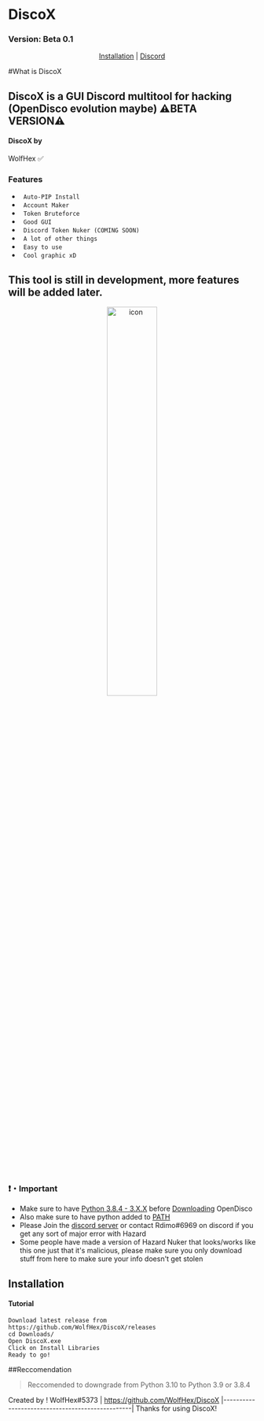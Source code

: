 # DiscoX
### Version: Beta 0.1

</center>

<p align="center">
<a href="https://github.com/WolfHex/DiscoX#Installation">Installation</a> |
<a href="">Discord</a>
</p>

#What is DiscoX

## DiscoX is a GUI Discord multitool for hacking (OpenDisco evolution maybe)    ⚠️BETA VERSION⚠️
                                                       

#### DiscoX by
WolfHex ✅

### Features
* ` Auto-PIP Install`
* ` Account Maker`
* ` Token Bruteforce`
* ` Good GUI`
* ` Discord Token Nuker (COMING SOON)`
* ` A lot of other things`
* ` Easy to use`
* ` Cool graphic xD`

## This tool is still in development, more features will be added later.

<p align="center">
 <img alt="icon" src="https://cdn.discordapp.com/attachments/941807971137101824/942188635632058509/screen.jpg" width="45%">



### ❗・Important
* Make sure to have [Python 3.8.4 - 3.X.X](https://www.python.org/downloads/) before [Downloading](https://github.com/WolfHex/OpenDisco/) OpenDisco
* Also make sure to have python added to [PATH](https://datatofish.com/add-python-to-windows-path/)
* Please Join the [discord server](https://rdimo.github.io/CheatAway/) or contact Rdimo#6969 on discord if you get any sort of major error with Hazard
* Some people have made a version of Hazard Nuker that looks/works like this one just that it's malicious, please make sure you only download stuff from here to make sure your info doesn't get stolen

## Installation 

#### Tutorial
```
Download latest release from https://github.com/WolfHex/DiscoX/releases
cd Downloads/
Open DiscoX.exe
Click on Install Libraries
Ready to go!
```

##Reccomendation

> Reccomended to downgrade from Python 3.10 to Python 3.9 or 3.8.4

Created by ! WolfHex#5373 | https://github.com/WolfHex/DiscoX
|-------------------------------------------------|
Thanks for using DiscoX!

